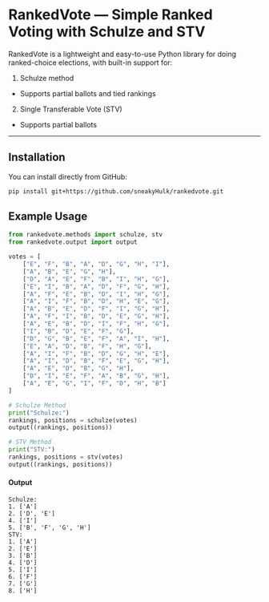 # RankedVote — Simple Ranked Voting with Schulze and STV
RankedVote is a lightweight and easy-to-use Python library for doing ranked-choice elections, with built-in support for:

1. Schulze method
  - Supports partial ballots and tied rankings
2. Single Transferable Vote (STV)
  - Supports partial ballots

---
## Installation

You can install directly from GitHub:

```bash
pip install git+https://github.com/sneakyHulk/rankedvote.git
```

## Example Usage

```python
from rankedvote.methods import schulze, stv
from rankedvote.output import output

votes = [
    ["E", "F", "B", "A", "D", "G", "H", "I"],
    ["A", "B", "E", "G", "H"],
    ["D", "A", "E", "F", "B", "I", "H", "G"],
    ["E", "I", "B", "A", "D", "F", "G", "H"],
    ["A", "F", "E", "B", "D", "I", "H", "G"],
    ["A", "I", "F", "B", "D", "H", "E", "G"],
    ["A", "B", "E", "D", "F", "I", "G", "H"],
    ["A", "F", "I", "B", "D", "E", "G", "H"],
    ["A", "E", "B", "D", "I", "F", "H", "G"],
    ["I", "B", "D", "E", "F", "G"],
    ["D", "G", "B", "E", "F", "A", "I", "H"],
    ["E", "A", "D", "B", "F", "H", "G"],
    ["A", "I", "F", "B", "D", "G", "H", "E"],
    ["A", "I", "D", "B", "F", "E", "G", "H"],
    ["A", "E", "D", "B", "G", "H"],
    ["D", "I", "E", "F", "A", "B", "G", "H"],
    ["A", "E", "G", "I", "F", "D", "H", "B"]
]

# Schulze Method
print("Schulze:")
rankings, positions = schulze(votes)
output((rankings, positions))

# STV Method
print("STV:")
rankings, positions = stv(votes)
output((rankings, positions))
```

#### Output

```text
Schulze:
1. ['A']
2. ['D', 'E']
4. ['I']
5. ['B', 'F', 'G', 'H']
STV:
1. ['A']
2. ['E']
3. ['B']
4. ['D']
5. ['I']
6. ['F']
7. ['G']
8. ['H']
```
